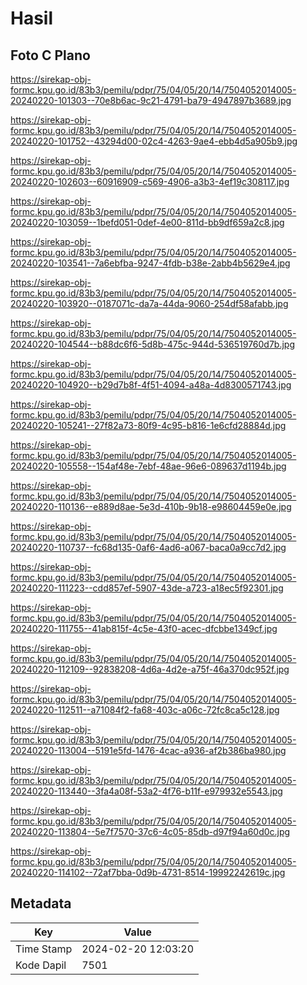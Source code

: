 # Hasil

## Foto C Plano

https://sirekap-obj-formc.kpu.go.id/83b3/pemilu/pdpr/75/04/05/20/14/7504052014005-20240220-101303--70e8b6ac-9c21-4791-ba79-4947897b3689.jpg

https://sirekap-obj-formc.kpu.go.id/83b3/pemilu/pdpr/75/04/05/20/14/7504052014005-20240220-101752--43294d00-02c4-4263-9ae4-ebb4d5a905b9.jpg

https://sirekap-obj-formc.kpu.go.id/83b3/pemilu/pdpr/75/04/05/20/14/7504052014005-20240220-102603--60916909-c569-4906-a3b3-4ef19c308117.jpg

https://sirekap-obj-formc.kpu.go.id/83b3/pemilu/pdpr/75/04/05/20/14/7504052014005-20240220-103059--1befd051-0def-4e00-811d-bb9df659a2c8.jpg

https://sirekap-obj-formc.kpu.go.id/83b3/pemilu/pdpr/75/04/05/20/14/7504052014005-20240220-103541--7a6ebfba-9247-4fdb-b38e-2abb4b5629e4.jpg

https://sirekap-obj-formc.kpu.go.id/83b3/pemilu/pdpr/75/04/05/20/14/7504052014005-20240220-103920--0187071c-da7a-44da-9060-254df58afabb.jpg

https://sirekap-obj-formc.kpu.go.id/83b3/pemilu/pdpr/75/04/05/20/14/7504052014005-20240220-104544--b88dc6f6-5d8b-475c-944d-536519760d7b.jpg

https://sirekap-obj-formc.kpu.go.id/83b3/pemilu/pdpr/75/04/05/20/14/7504052014005-20240220-104920--b29d7b8f-4f51-4094-a48a-4d8300571743.jpg

https://sirekap-obj-formc.kpu.go.id/83b3/pemilu/pdpr/75/04/05/20/14/7504052014005-20240220-105241--27f82a73-80f9-4c95-b816-1e6cfd28884d.jpg

https://sirekap-obj-formc.kpu.go.id/83b3/pemilu/pdpr/75/04/05/20/14/7504052014005-20240220-105558--154af48e-7ebf-48ae-96e6-089637d1194b.jpg

https://sirekap-obj-formc.kpu.go.id/83b3/pemilu/pdpr/75/04/05/20/14/7504052014005-20240220-110136--e889d8ae-5e3d-410b-9b18-e98604459e0e.jpg

https://sirekap-obj-formc.kpu.go.id/83b3/pemilu/pdpr/75/04/05/20/14/7504052014005-20240220-110737--fc68d135-0af6-4ad6-a067-baca0a9cc7d2.jpg

https://sirekap-obj-formc.kpu.go.id/83b3/pemilu/pdpr/75/04/05/20/14/7504052014005-20240220-111223--cdd857ef-5907-43de-a723-a18ec5f92301.jpg

https://sirekap-obj-formc.kpu.go.id/83b3/pemilu/pdpr/75/04/05/20/14/7504052014005-20240220-111755--41ab815f-4c5e-43f0-acec-dfcbbe1349cf.jpg

https://sirekap-obj-formc.kpu.go.id/83b3/pemilu/pdpr/75/04/05/20/14/7504052014005-20240220-112109--92838208-4d6a-4d2e-a75f-46a370dc952f.jpg

https://sirekap-obj-formc.kpu.go.id/83b3/pemilu/pdpr/75/04/05/20/14/7504052014005-20240220-112511--a71084f2-fa68-403c-a06c-72fc8ca5c128.jpg

https://sirekap-obj-formc.kpu.go.id/83b3/pemilu/pdpr/75/04/05/20/14/7504052014005-20240220-113004--5191e5fd-1476-4cac-a936-af2b386ba980.jpg

https://sirekap-obj-formc.kpu.go.id/83b3/pemilu/pdpr/75/04/05/20/14/7504052014005-20240220-113440--3fa4a08f-53a2-4f76-b11f-e979932e5543.jpg

https://sirekap-obj-formc.kpu.go.id/83b3/pemilu/pdpr/75/04/05/20/14/7504052014005-20240220-113804--5e7f7570-37c6-4c05-85db-d97f94a60d0c.jpg

https://sirekap-obj-formc.kpu.go.id/83b3/pemilu/pdpr/75/04/05/20/14/7504052014005-20240220-114102--72af7bba-0d9b-4731-8514-19992242619c.jpg


## Metadata

| Key        | Value               |
| ---------- | ------------------- |
| Time Stamp | 2024-02-20 12:03:20 |
| Kode Dapil | 7501                |



